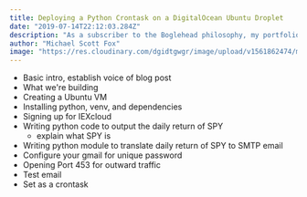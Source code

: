 ```yaml
---
title: Deploying a Python Crontask on a DigitalOcean Ubuntu Droplet 
date: "2019-07-14T22:12:03.284Z"
description: "As a subscriber to the Boglehead philosophy, my portfolio's performance is closely correlated with the S&P 500. As a tech nerd at heart, I wanted to take a crack at fintech..."
author: "Michael Scott Fox"
image: "https://res.cloudinary.com/dgidtgwgr/image/upload/v1561862474/msf_blog/Finance-1.jpg"
---
```


- Basic intro, establish voice of blog post
- What we're building
- Creating a Ubuntu VM
- Installing python, venv, and dependencies
- Signing up for IEXcloud
- Writing python code to output the daily return of SPY
  - explain what SPY is
- Writing python module to translate daily return of SPY to SMTP email
- Configure your gmail for unique password
- Opening Port 453 for outward traffic
- Test email
- Set as a crontask